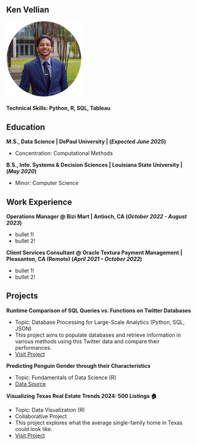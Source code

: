 ## Ken Vellian

<img src="assets/img/headshot_circle_cropped.png" alt="Data Science Portfolio - Ken Vellian" width="200" height="200">

#### Technical Skills: Python, R, SQL, Tableau

## Education

**M.S., Data Science | DePaul University | (_Expected June 2025_)**
- Concentration: Computational Methods

**B.S., Info. Systems & Decision Sciences | Louisiana State University | (_May 2020_)**
- Minor: Computer Science


## Work Experience
**Operations Manager @ Bizi Mart | Antioch, CA (_October 2022 - August 2023_)**
- bullet 1!
- bullet 2!


**Client Services Consultant @ Oracle Textura Payment Management | Pleasanton, CA (Remote) (_April 2021 – October 2022_)**
- bullet 1!
- bullet 2!

## Projects
**Runtime Comparison of SQL Queries vs. Functions on Twitter Databases**
- Topic: Database Processing for Large-Scale Analytics (Python, SQL, JSON)
- This project aims to populate databases and retrieve information in various methods using this Twitter data and compare their performances.
- [Visit Project](https://kvellian.github.io/sql_vs_functions/)

**Predicting Penguin Gender through their Characteristics**
- Topic: Fundamentals of Data Science (R)
- [Data Source](https://www.kaggle.com/datasets/parulpandey/palmer-archipelago-antarctica-penguin-data)

**Visualizing Texas Real Estate Trends 2024: 500 Listings 🏠**
- Topic: Data Visualization (R)
- Collaborative Project
- This project explores what the average single-family home in Texas could look like.
- [Visit Project](https://kvellian.github.io/data_viz/)
